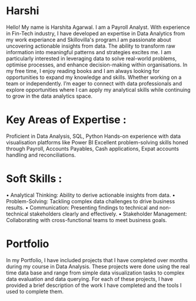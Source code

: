 # Harshi
Hello! My name is Harshita Agarwal. I am a Payroll Analyst. With experience in Fin-Tech industry, I have developed an expertise in Data Analytics from my work experiance and Skillovilla's program.I am passionate about uncovering actionable insights from data. The ability to transform raw information into meaningful patterns and strategies excites me. I am particularly interested in leveraging data to solve real-world problems, optimise processes, and enhance decision-making within organisations. In my free time, I enjoy reading books and I am always looking for opportunities to expand my knowledge and skills. Whether working on a team or independently. I’m eager to connect with data professionals and explore opportunities where I can apply my analytical skills while continuing to grow in the data analytics space.

# Key Areas of Expertise : 
Proficient in Data Analysis, SQL, Python
Hands-on experience with data visualisation platforms like Power BI 
Excellent problem-solving skills honed through Payroll, Accounts Payables, Cash applications, Expat accounts handling and reconciliations. 

# Soft Skills :
• Analytical Thinking: Ability to derive actionable insights from data.
• Problem-Solving: Tackling complex data challenges to drive business results.
• Communication: Presenting findings to technical and non-technical stakeholders clearly and effectively.
• Stakeholder Management: Collaborating with cross-functional teams to meet business goals.

# Portfolio
In my Portfolio, I have included projects that I have completed over months during my course in  Data Analysis. These projects were done using the real time data base and range from simple data visualization tasks to complex data evaluation and data querying. For each of these projects, I have provided a brief description of the work I have completed and the tools I used to complete them.
